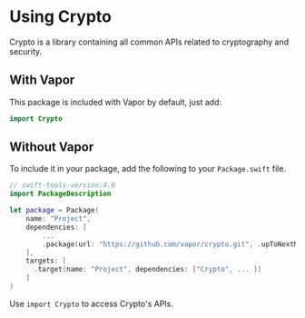 # Using Crypto

Crypto is a library containing all common APIs related to cryptography and security.

## With Vapor

This package is included with Vapor by default, just add:

```swift
import Crypto
```

## Without Vapor

To include it in your package, add the following to your `Package.swift` file.

```swift
// swift-tools-version:4.0
import PackageDescription

let package = Package(
    name: "Project",
    dependencies: [
        ...
        .package(url: "https://github.com/vapor/crypto.git", .upToNextMajor(from: "x.0.0")),
    ],
    targets: [
      .target(name: "Project", dependencies: ["Crypto", ... ])
    ]
)
```

Use `import Crypto` to access Crypto's APIs.
